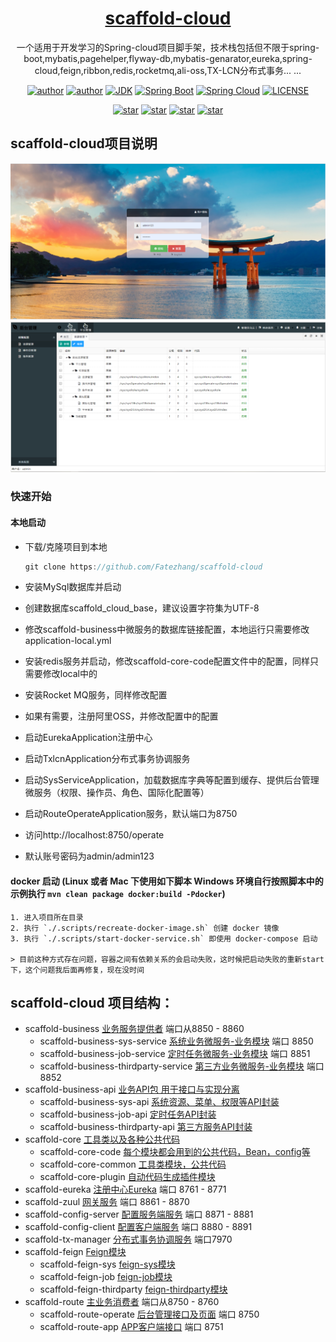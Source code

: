 <h1 align="center"><a href="https://github.com/Fatezhang/scaffold-cloud" target="_blank">scaffold-cloud</a></h1>
<p align="center">一个适用于开发学习的Spring-cloud项目脚手架，技术栈包括但不限于spring-boot,mybatis,pagehelper,flyway-db,mybatis-genarator,eureka,spring-cloud,feign,ribbon,redis,rocketmq,ali-oss,TX-LCN分布式事务... ...</p>

<p align="center">
  <a href="https://buildkite.com/zhang/scaffold-cloud"><img alt="author" src="https://badge.buildkite.com/1998183af045348a6a203ab61378a8dce0ce6431b633f92e55.svg"/></a>
  <a href="http://zhangjiaheng.cn"><img alt="author" src="https://img.shields.io/badge/作者-ZhangJiaheng_Blog-blue.svg"/></a>
  <a href="https://www.oracle.com/technetwork/java/javase/downloads/index.html"><img alt="JDK" src="https://img.shields.io/badge/JDK-1.8+-orange.svg"/></a>
  <a href="https://docs.spring.io/spring-boot/docs/2.0.3.RELEASE/reference/html/"><img alt="Spring Boot" src="https://img.shields.io/badge/Spring Boot-2.1.4.RELEASE-brightgreen.svg"/></a>
  <a href="https://docs.spring.io/spring-boot/docs/2.0.3.RELEASE/reference/html/"><img alt="Spring Cloud" src="https://img.shields.io/badge/Spring Cloud-Greenwich.SR1-black.svg"/></a>
  <a href="https://github.com/Fatezhang/scaffold-cloud/blob/master/LICENSE"><img alt="LICENSE" src="https://img.shields.io/github/license/Fatezhang/scaffold-cloud.svg"/></a>  
</p>


<p align="center">
  <a href="https://github.com/Fatezhang/scaffold-cloud/stargazers"><img alt="star" src="https://img.shields.io/github/stars/Fatezhang/scaffold-cloud.svg?label=Stars&style=social"/></a>
  <a href="https://github.com/Fatezhang/scaffold-cloud/network/members"><img alt="star" src="https://img.shields.io/github/forks/Fatezhang/scaffold-cloud.svg?label=Fork&style=social"/></a>
  <a href="https://github.com/Fatezhang/scaffold-cloud/watchers"><img alt="star" src="https://img.shields.io/github/watchers/Fatezhang/scaffold-cloud.svg?label=Watch&style=social"/></a>
  <a href='https://gitee.com/chennianfenglou/scaffold-cloud/stargazers'>
  	  <img src='https://gitee.com/chennianfenglou/scaffold-cloud/badge/star.svg?theme=white' alt='star'></img>
  	</a>
</p>

## scaffold-cloud项目说明
![登录页面](images/demo.png)
![菜单管理页面](images/demo2.png)
### 快速开始
#### 本地启动

- 下载/克隆项目到本地 

    ```java
    git clone https://github.com/Fatezhang/scaffold-cloud
    ```
- 安装MySql数据库并启动
- 创建数据库scaffold_cloud_base，建议设置字符集为UTF-8
- 修改scaffold-business中微服务的数据库链接配置，本地运行只需要修改application-local.yml
- 安装redis服务并启动，修改scaffold-core-code配置文件中的配置，同样只需要修改local中的
- 安装Rocket MQ服务，同样修改配置
- 如果有需要，注册阿里OSS，并修改配置中的配置
- 启动EurekaApplication注册中心
- 启动TxlcnApplication分布式事务协调服务
- 启动SysServiceApplication，加载数据库字典等配置到缓存、提供后台管理微服务（权限、操作员、角色、国际化配置等）
- 启动RouteOperateApplication服务，默认端口为8750
- 访问http://localhost:8750/operate
- 默认账号密码为admin/admin123

#### docker 启动 (Linux 或者 Mac 下使用如下脚本 Windows 环境自行按照脚本中的示例执行 `mvn clean package docker:build -Pdocker`)

    1. 进入项目所在目录
    2. 执行 `./.scripts/recreate-docker-image.sh` 创建 docker 镜像
    3. 执行 `./.scripts/start-docker-service.sh` 即使用 docker-compose 启动
    
    > 目前这种方式存在问题，容器之间有依赖关系的会启动失败，这时候把启动失败的重新start下，这个问题我后面再修复，现在没时间

## scaffold-cloud 项目结构：
- scaffold-business [业务服务提供者](#) 端口从8850 - 8860
    - scaffold-business-sys-service [系统业务微服务-业务模块](#) 端口 8850
    - scaffold-business-job-service [定时任务微服务-业务模块](#) 端口 8851
    - scaffold-business-thirdparty-service [第三方业务微服务-业务模块](#) 端口 8852
- scaffold-business-api [业务API包 用于接口与实现分离](#)
    - scaffold-business-sys-api [系统资源、菜单、权限等API封装](#)
    - scaffold-business-job-api [定时任务API封装](#)
    - scaffold-business-thirdparty-api [第三方服务API封装](#)
- scaffold-core [工具类以及各种公共代码](#)
    - scaffold-core-code [每个模块都会用到的公共代码，Bean，config等](#)
    - scaffold-core-common [工具类模块，公共代码](#)
    - scaffold-core-plugin [自动代码生成插件模块](#)
- scaffold-eureka [注册中心Eureka](#) 端口 8761 - 8771
- scaffold-zuul [网关服务](#) 端口 8861 - 8870
- scaffold-config-server [配置服务端服务](#) 端口 8871 - 8881
- scaffold-config-client [配置客户端服务](#) 端口 8880 - 8891
- scaffold-tx-manager [分布式事务协调服务](#) 端口7970 
- scaffold-feign [Feign模块](#)
    - scaffold-feign-sys [feign-sys模块](#)
    - scaffold-feign-job [feign-job模块](#)
    - scaffold-feign-thirdparty [feign-thirdparty模块](#)
- scaffold-route [主业务消费者](#) 端口从8750 - 8760
    - scaffold-route-operate [后台管理接口及页面](#) 端口 8750
    - scaffold-route-app [APP客户端接口](#) 端口 8751